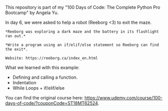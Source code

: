This repository is part of my "100 Days of Code: The Complete Python Pro Bootcamp" by Angela Yu.

In day 6, we were asked to help a robot (Reeborg <3) to exit the maze.

```
*Reeborg was exploring a dark maze and the battery in its flashlight ran out.*

*Write a program using an if/elif/else statement so Reeborg can find the exit*. 

Website: https://reeborg.ca/index_en.html

```

What we learned with this example:
- Defining and calling a function.
- Indentation
- While Loops + if/elif/else

You can find the original course here: https://www.udemy.com/course/100-days-of-code/?couponCode=ST18MT62524.
